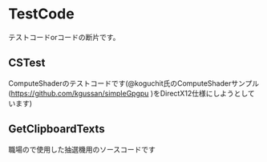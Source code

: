 # TestCode
テストコードorコードの断片です。
## CSTest
ComputeShaderのテストコードです(@koguchit氏のComputeShaderサンプル(https://github.com/kgussan/simpleGpgpu )をDirectX12仕様にしようとしています)
## GetClipboardTexts
職場ので使用した抽選機用のソースコードです
